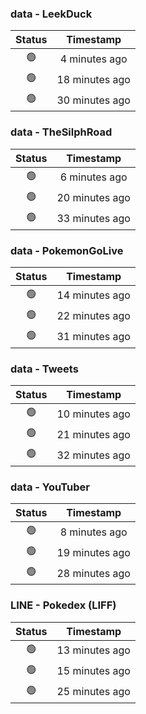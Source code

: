 ### data - LeekDuck
| Status | Timestamp |
|:------:|:---------:|
| 🟢 | 4 minutes ago |
| 🟢 | 18 minutes ago |
| 🟢 | 30 minutes ago |

### data - TheSilphRoad
| Status | Timestamp |
|:------:|:---------:|
| 🟢 | 6 minutes ago |
| 🟢 | 20 minutes ago |
| 🟢 | 33 minutes ago |

### data - PokemonGoLive
| Status | Timestamp |
|:------:|:---------:|
| 🟢 | 14 minutes ago |
| 🟢 | 22 minutes ago |
| 🟢 | 31 minutes ago |

### data - Tweets
| Status | Timestamp |
|:------:|:---------:|
| 🟢 | 10 minutes ago |
| 🟢 | 21 minutes ago |
| 🟢 | 32 minutes ago |

### data - YouTuber
| Status | Timestamp |
|:------:|:---------:|
| 🟢 | 8 minutes ago |
| 🟢 | 19 minutes ago |
| 🟢 | 28 minutes ago |

### LINE - Pokedex (LIFF)
| Status | Timestamp |
|:------:|:---------:|
| 🟢 | 13 minutes ago |
| 🟢 | 15 minutes ago |
| 🟢 | 25 minutes ago |

